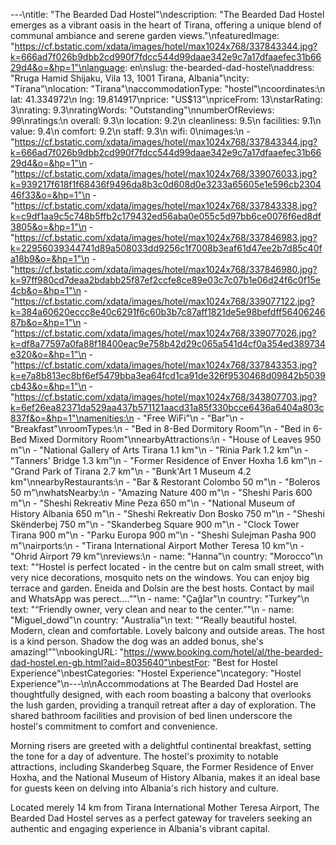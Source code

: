 ---\ntitle: "The Bearded Dad Hostel"\ndescription: "The Bearded Dad Hostel emerges as a vibrant oasis in the heart of Tirana, offering a unique blend of communal ambiance and serene garden views."\nfeaturedImage: "https://cf.bstatic.com/xdata/images/hotel/max1024x768/337843344.jpg?k=666ad7f026b9dbb2cd990f7fdcc544d99daae342e9c7a17dfaaefec31b6629d4&o=&hp=1"\nlanguage: en\nslug: the-bearded-dad-hostel\naddress: "Rruga Hamid Shijaku, Vila 13, 1001 Tirana, Albania"\ncity: "Tirana"\nlocation: "Tirana"\naccommodationType: "hostel"\ncoordinates:\n  lat: 41.334972\n  lng: 19.814917\nprice: "US$13"\npriceFrom: 13\nstarRating: 3\nrating: 9.3\nratingWords: "Outstanding"\nnumberOfReviews: 99\nratings:\n  overall: 9.3\n  location: 9.2\n  cleanliness: 9.5\n  facilities: 9.1\n  value: 9.4\n  comfort: 9.2\n  staff: 9.3\n  wifi: 0\nimages:\n  - "https://cf.bstatic.com/xdata/images/hotel/max1024x768/337843344.jpg?k=666ad7f026b9dbb2cd990f7fdcc544d99daae342e9c7a17dfaaefec31b6629d4&o=&hp=1"\n  - "https://cf.bstatic.com/xdata/images/hotel/max1024x768/339076033.jpg?k=939217f618f1f68436f9496da8b3c0d608d0e3233a65605e1e596cb230446f33&o=&hp=1"\n  - "https://cf.bstatic.com/xdata/images/hotel/max1024x768/337843338.jpg?k=c9df1aa9c5c748b5ffb2c179432ed56aba0e055c5d97bb6ce0076f6ed8df3805&o=&hp=1"\n  - "https://cf.bstatic.com/xdata/images/hotel/max1024x768/337846983.jpg?k=22956039344741d89a508033dd9256c1f7008b3eaf61d47ee2b7d85c40fa18b9&o=&hp=1"\n  - "https://cf.bstatic.com/xdata/images/hotel/max1024x768/337846980.jpg?k=97ff980cd7deaa2bdabb25f87ef2ccfe8ce89e03c7c07b1e06d24f6c0f15e4cb&o=&hp=1"\n  - "https://cf.bstatic.com/xdata/images/hotel/max1024x768/339077122.jpg?k=384a60620eccc8e40c6291f6c60b3b7c87aff1821de5e98befdff5640624687b&o=&hp=1"\n  - "https://cf.bstatic.com/xdata/images/hotel/max1024x768/339077026.jpg?k=df8a77597a0fa88f18400eac9e758b42d29c065a541d4cf0a354ed389734e320&o=&hp=1"\n  - "https://cf.bstatic.com/xdata/images/hotel/max1024x768/337843353.jpg?k=e7a8b813ec8bf6ef5479bba3ea64fcd1ca91de326f9530468d09842b5039cb43&o=&hp=1"\n  - "https://cf.bstatic.com/xdata/images/hotel/max1024x768/343807703.jpg?k=6ef26ea82371da529aa437b571121aacd31a85f330bcce6436a6404a803c837f&o=&hp=1"\namenities:\n  - "Free WiFi"\n  - "Bar"\n  - "Breakfast"\nroomTypes:\n  - "Bed in 8-Bed Dormitory Room"\n  - "Bed in 6-Bed Mixed Dormitory Room"\nnearbyAttractions:\n  - "House of Leaves 950 m"\n  - "National Gallery of Arts Tirana 1.1 km"\n  - "Rinia Park 1.2 km"\n  - "Tanners' Bridge 1.3 km"\n  - "Former Residence of Enver Hoxha 1.6 km"\n  - "Grand Park of Tirana 2.7 km"\n  - "Bunk'Art 1 Museum 4.2 km"\nnearbyRestaurants:\n  - "Bar & Restorant Colombo 50 m"\n  - "Boleros 50 m"\nwhatsNearby:\n  - "Amazing Nature 400 m"\n  - "Sheshi Paris 600 m"\n  - "Sheshi Rekreativ Mine Peza 650 m"\n  - "National Museum of History Albania 650 m"\n  - "Sheshi Rekreativ Don Bosko 750 m"\n  - "Sheshi Skënderbej 750 m"\n  - "Skanderbeg Square 900 m"\n  - "Clock Tower Tirana 900 m"\n  - "Parku Europa 900 m"\n  - "Sheshi Sulejman Pasha 900 m"\nairports:\n  - "Tirana International Airport Mother Teresa 10 km"\n  - "Ohrid Airport 79 km"\nreviews:\n  - name: "Hanna"\n    country: "Morocco"\n    text: "“Hostel is perfect located - in the centre but on calm small street, with very nice decorations, mosquito nets on the windows. You can enjoy big terrace and garden. Eneida and Dolsin are the best hosts. Contact by mail and WhatsApp was perect....”"\n  - name: "Çağlar"\n    country: "Turkey"\n    text: "“Friendly owner, very clean and near to the center.”"\n  - name: "Miguel_dowd"\n    country: "Australia"\n    text: "“Really beautiful hostel. Modern, clean and comfortable. Lovely balcony and outside areas. The host is a kind person. Shadow the dog was an added bonus, she's amazing!”"\nbookingURL: "https://www.booking.com/hotel/al/the-bearded-dad-hostel.en-gb.html?aid=8035640"\nbestFor: "Best for Hostel Experience"\nbestCategories: "Hostel Experience"\ncategory: "Hostel Experience"\n---\n\nAccommodations at The Bearded Dad Hostel are thoughtfully designed, with each room boasting a balcony that overlooks the lush garden, providing a tranquil retreat after a day of exploration. The shared bathroom facilities and provision of bed linen underscore the hostel's commitment to comfort and convenience.

Morning risers are greeted with a delightful continental breakfast, setting the tone for a day of adventure. The hostel's proximity to notable attractions, including Skanderbeg Square, the Former Residence of Enver Hoxha, and the National Museum of History Albania, makes it an ideal base for guests keen on delving into Albania's rich history and culture.

Located merely 14 km from Tirana International Mother Teresa Airport, The Bearded Dad Hostel serves as a perfect gateway for travelers seeking an authentic and engaging experience in Albania's vibrant capital.